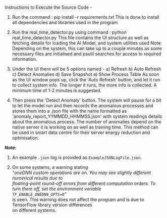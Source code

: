 Instructions to Execute the Source Code -

1. Run the command : pip install -r requirements.txt 
    This is done to install all dependencies and libraries used in the program

2. Run the real_time_detector.py using command : python real_time_detector.py 
   This file contains the UI structure as well as fetching details for loading the AI Model, and system utilities used
   Note: Depending on the system, this can take up to a couple minutes as some necessary files are initialised and psutil searches for 
         access to required information.

3. Under the UI there will be 5 options named - 
    a) Refresh
    b) Auto Refresh
    c) Detect Anomalies
    d) Save Snapshot
    e) Show Process Table
    As soon as the UI window pops up, click the 'Auto Refresh' button, and let it run to collect system info. The longer it runs, the 
    more info is collected. A minimum time of 1-2 minutes is suggested.

4.  Then press the 'Detect Anomaly' button.
    The system will pause for a bit to let the model run and then records the anomalous processes and stores them into a .json file 
    with the name formatted as 'anomaly_report_YYMMDD_HHMMSS.json' with system readings details about the anomalous process. The 
    number of anomalies depend on the native server it is working on as well as training time. This method can be used in smart data 
    centre for their server energy reduction and optimisation.

**Note:**

1) An example `.json` log is provided as `ExampleJSONLogFile.json`.

2) On some systems, a warning stating  
   *"oneDNN custom operations are on. You may see slightly different numerical results due to  
   floating-point round-off errors from different computation orders. To turn them off, set the environment variable  
   `TF_ENABLE_ONEDNN_OPTS=0`"*  
   is seen. This warning does not affect the program and is due to TensorFlow library version differences  
   on different systems.

